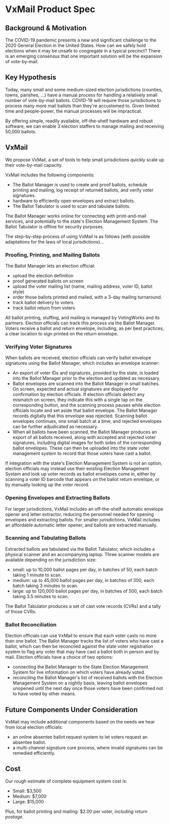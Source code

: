# VxMail Product Spec

## Background & Motivation

The COVID-19 pandemic presents a new and significant challenge to the 2020
General Election in the United States. How can we safely hold elections when it may
be unsafe to congregate in a typical precinct? There is an emerging
consensus that one important solution will be the expansion of
vote-by-mail.

## Key Hypothesis

Today, many small and some medium-sized election jurisdictions
(counties, towns, parishes, ...) have a manual process for handling a
relatively small number of vote-by-mail ballots. COVID-19 will require
those jurisdictions to process many more mail ballots than they're
accustomed to. Given limited time and people-power, the manual
processes will be impractical.

By offering simple, readily available, off-the-shelf hardware and
robust software, we can enable 3 election staffers to manage mailing
and receiving 50,000 ballots.

## VxMail

We propose VxMail, a set of tools to help small jurisdictions quickly scale
up their vote-by-mail capacity.

VxMail includes the following components:

- The Ballot Manager is used to create and proof ballots, schedule
  printing and mailing, log receipt of returned ballots, and verify voter
  signatures.
- hardware to efficiently open envelopes and extract ballots.
- The Ballot Tabulator is used to scan and tabulate ballots.

The Ballot Manager works online for connecting with print-and-mail
services, and potentially to the state's Election Management
System. The Ballot Tabulator is offline for security purposes.

The step-by-step process of using VxMail is as follows (with possible adaptations for the laws of local jurisdictions)…

### Proofing, Printing, and Mailing Ballots

The Ballot Manager lets an election official:

- upload the election definition
- proof generated ballots on screen
- upload the voter mailing list (name, mailing address, voter ID, ballot style)
- order those ballots printed and mailed, with a 3-day mailing turnaround.
- track ballot delivery to voters
- track ballot return from voters

All ballot printing, stuffing, and mailing is managed by VotingWorks
and its partners. Election officials can track this process via
the Ballot Manager. Voters receive a ballot and return envelope,
including, as per best practices, a clear location to sign printed on
the return envelope.

### Verifying Voter Signatures

When ballots are received, election officials can verify ballot
envelope signatures using the Ballot Manager, which includes an
envelope scanner:

- An export of voter IDs and signatures, provided by the state, is
  loaded into the Ballot Manager prior to the election and
  updated as necessary.
- Ballot envelopes are scanned into the Ballot Manager in small
  batches. On screen, expected and actual signatures are displayed for
  confirmation by election officials. If election officials detect any
  mismatch on screen, they indicate this with a single tap on the
  corresponding button, and the scanning process pauses while election
  officials locate and set aside that ballot envelope. The Ballot Manager records
  digitally that this envelope was rejected. Scanning ballot envelopes
  continues, one small batch at a time, and rejected envelopes can be
  further adjudicated as necessary.
- When all ballots have been scanned, the Ballot Manager
  produces an export of all ballots received, along with accepted and
  rejected voter signatures, including digital images for both sides
  of the corresponding ballot envelopes. These can then be uploaded
  into the state voter management system to record that those voters
  have cast a ballot.

If integration with the state's Election Management System is not an
option, election officials may instead use their existing Election
Management System and look up voter records as ballot envelopes come
in, either by scanning a voter ID barcode that appears on the ballot
return envelope, or by manually looking up the voter record.

### Opening Envelopes and Extracting Ballots

For larger jurisdictions, VxMail includes an off-the-shelf automatic
envelope opener and letter extractor, reducing the personnel needed
for opening envelopes and extracting ballots. For smaller jurisdictions,
VxMail includes an affordable automatic letter opener, and ballots are
extracted manually.

### Scanning and Tabulating Ballots

Extracted ballots are tabulated via the Ballot Tabulator, which
includes a physical scanner and an accompanying laptop. Three scanner
models are available depending on the jurisdiction size:

- small: up to 10,000 ballot pages per day, in batches of 50, each batch taking 1 minute to scan.
- medium: up to 45,000 ballot pages per day, in batches of 300, each batch taking 3 minutes to scan.
- large: up to 120,000 ballot pages per day, in batches of 500, each batch taking 3.5 minutes to scan.

The Ballot Tabulator produces a set of cast vote records (CVRs) and a
tally of those CVRs.

### Ballot Reconciliation

Election officials can use VxMail to ensure that each voter casts no
more than one ballot. The Ballot Manager tracks the list of
voters who have cast a ballot, which can then be reconciled against
the state voter registration system to flag any voter that may have
cast a ballot both in person and by mail. Election officials have a
choice of two options:
- connecting the Ballot Manager to the State Election Management
  System for live information on which voters have already voted.
- reconciling the Ballot Manager's list of received ballots with the
  Election Management System on a nightly basis, leaving ballot
  envelopes unopened until the next day once those voters have been
  confirmed not to have voted by other means.

## Future Components Under Consideration

VxMail may include additional components based on the needs we hear from local election officials:

- an online absentee ballot request system to let voters request an absentee ballot.
- a multi-channel signature cure process, where invalid signatures can be remedied efficiently.

## Cost

Our rough estimate of complete equipment system cost is:

- Small: $3,500
- Medium: $7,000
- Large: $15,000

Plus, for ballot printing and mailing: $2.00 per voter, _including return postage_.
